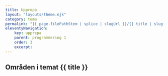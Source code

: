 ```yaml
---
title: Upprepa
layout: "layouts/theme.njk"
category: tema
permalink: "{{ page.filePathStem | splice | slugUrl }}/{{ title | slug }}.html"
eleventyNavigation:
    key: upprepa
    parent: programmering 1
    order: 3
    excerpt: 
---
```

## Områden i temat {{ title }}
